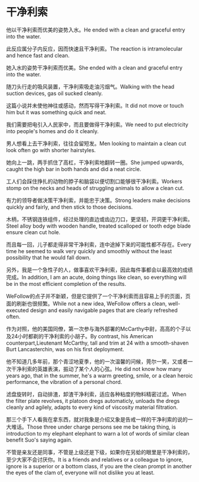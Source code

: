 # 干净利索

<p><span class="chinese">他以干净利索而优美的姿势入水。</span><span class="english">He ended with a clean and graceful entry into the water.</span></p>

<p><span class="chinese">此反应属分子内反应，因而快速且干净利索。</span><span class="english">The reaction is intramolecular and hence fast and clean.</span></p>

<p><span class="chinese">她入水的姿势干净利索而优美。</span><span class="english">She ended with a clean and graceful entry into the water.</span></p>

<p><span class="chinese">随刀头行走的吸风装置，干净利索吸走油污烟气。</span><span class="english">Walking with the head suction devices, gas oil sucked cleanly.</span></p>

<p><span class="chinese">这篇小说并未使他神往或感动，然而写得干净利索。</span><span class="english">It did not move or touch him but it was something quick and neat.</span></p>

<p><span class="chinese">我们需要把电引入人民家中，而且要做得干净利索。</span><span class="english">We need to put electricity into people's homes and do it cleanly.</span></p>

<p><span class="chinese">男人想看上去干净利索，往往会留短发。</span><span class="english">Men looking to maintain a clean cut look often go with shorter hairstyles.</span></p>

<p><span class="chinese">她向上一跳，两手抓住了高杠，干净利索地翻转一圈。</span><span class="english">She jumped upwards, caught the high bar in both hands and did a neat circle.</span></p>

<p><span class="chinese">工人们会踩住挣扎的动物的脖子和脑袋以便切割口能够很干净利索。</span><span class="english">Workers stomp on the necks and heads of struggling animals to allow a clean cut.</span></p>

<p><span class="chinese">有力的领导者做决策干净利索，并能忠于决策。</span><span class="english">Strong leaders make decisions quickly and fairly, and then stick to those decisions.</span></p>

<p><span class="chinese">木柄，不锈钢连铁组件，经过处理的直边或齿边刀口，更坚韧，开洞更干净利索。</span><span class="english">Steel alloy body with wooden handle, treated scalloped or tooth edge blade ensure clean cut hole.</span></p>

<p><span class="chinese">而且每一回，儿子都走得非常干净利索，连中途掉下来的可能性都不存在。</span><span class="english">Every time he seemed to walk very quickly and smoothly without the least possibility that he would fall down.</span></p>

<p><span class="chinese">另外，我是一个急性子的人，做事喜欢干净利索，因此每件事都会以最高效的成绩完成。</span><span class="english">In addition, I am an acute, doing things like clean, so everything will be in the most efficient completion of the results.</span></p>

<p><span class="chinese">WeFollow的点子并不新颖，但是它提供了一个干净利索而且容易上手的页面，页面的刷新也很频繁。</span><span class="english">While not a new idea, WeFollow offers a clean, well-executed design and easily navigable pages that are clearly refreshed often.</span></p>

<p><span class="chinese">作为对照，他的美国同僚，第一次参与海外部署的McCarthy中尉，高高的个子以及24小时都剃的干净利索的小胡子。</span><span class="english">By contrast, his American counterpart,Lieutenant McCarthy, tall and trim at 24 with a smooth-shaven Burt Lancasterchin, was on his first deployment.</span></p>

<p><span class="chinese">他不知道几多年前，那个青涩地夏季，他的一次温馨的问候，莞尔一笑，又或者一次干净利索的英雄表演，振动了某个人的心弦。</span><span class="english">He did not know how many years ago, that in the summer, he's a warm greeting, smile, or a clean heroic performance, the vibration of a personal chord.</span></p>

<p><span class="chinese">滤盘旋转时，自动排渣，卸渣干净利索，适应各种粘度的物料精密过滤。</span><span class="english">When the filter plate revolves, it platoon dregs automaticly, unloads the dregs cleanly and agilely, adapts to every kind of viscosity material filtration.</span></p>

<p><span class="chinese">那三个手下人看我在拿东西，就对我象是介绍又象是告戒一样的干净利索的说的一大堆话。</span><span class="english">Those three under charge persons see me be taking thing, is introduction to my elephant elephant to warn a lot of words of similar clean benefit Suo's saying again.</span></p>

<p><span class="chinese">不管是亲友还是同事，不管是上级还是下级，如果你在另蛤的眼里是干净利索的，至少大家不会讨厌你。</span><span class="english">It is a friends and relatives or a colleague to ignore, ignore is a superior or a bottom class, if you are the clean prompt in another the eyes of the clam of, everyone will not dislike you at least.</span></p>

